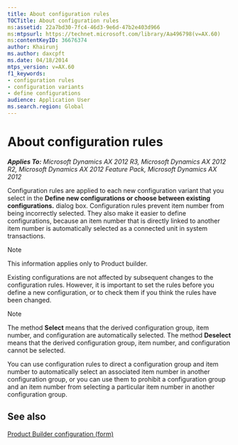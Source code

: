 ```yaml
---
title: About configuration rules
TOCTitle: About configuration rules
ms:assetid: 22a7bd30-7fc4-46d3-9e6d-47b2e403d966
ms:mtpsurl: https://technet.microsoft.com/library/Aa496798(v=AX.60)
ms:contentKeyID: 36676374
author: Khairunj
ms.author: daxcpft
ms.date: 04/18/2014
mtps_version: v=AX.60
f1_keywords:
- configuration rules
- configuration variants
- define configurations
audience: Application User
ms.search.region: Global
---
```


# About configuration rules 


_**Applies To:** Microsoft Dynamics AX 2012 R3, Microsoft Dynamics AX 2012 R2, Microsoft Dynamics AX 2012 Feature Pack, Microsoft Dynamics AX 2012_

Configuration rules are applied to each new configuration variant that you select in the **Define new configurations or choose between existing configurations.** dialog box. Configuration rules prevent item number from being incorrectly selected. They also make it easier to define configurations, because an item number that is directly linked to another item number is automatically selected as a connected unit in system transactions.


> [!NOTE]
> <P>This information applies only to Product builder.</P>



Existing configurations are not affected by subsequent changes to the configuration rules. However, it is important to set the rules before you define a new configuration, or to check them if you think the rules have been changed.


> [!NOTE]
> <P>The method <STRONG>Select</STRONG> means that the derived configuration group, item number, and configuration are automatically selected. The method <STRONG>Deselect</STRONG> means that the derived configuration group, item number, and configuration cannot be selected.</P>



You can use configuration rules to direct a configuration group and item number to automatically select an associated item number in another configuration group, or you can use them to prohibit a configuration group and an item number from selecting a particular item number in another configuration group.

## See also

[Product Builder configuration (form)](https://technet.microsoft.com/library/aa571726\(v=ax.60\))

  


